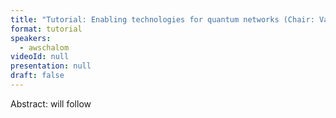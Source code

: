 ```yaml
---
title: "Tutorial: Enabling technologies for quantum networks (Chair: Vadim Makarov)"
format: tutorial
speakers:
  - awschalom
videoId: null
presentation: null
draft: false
---
```

Abstract: will follow

